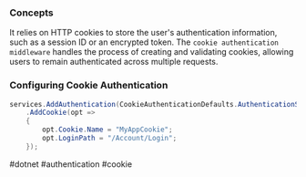 
### Concepts

It relies on HTTP cookies to store the user's authentication information, such as a session ID or an encrypted token. The `cookie authentication middleware` handles the process of creating and validating cookies, allowing users to remain authenticated across multiple requests.

### Configuring Cookie Authentication

```csharp
services.AddAuthentication(CookieAuthenticationDefaults.AuthenticationScheme)
	.AddCookie(opt =>
	{
		opt.Cookie.Name = "MyAppCookie";
		opt.LoginPath = "/Account/Login";
	});
```

#dotnet #authentication #cookie
